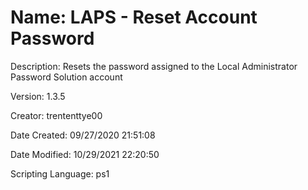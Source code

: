 ﻿# Name: LAPS - Reset Account Password

Description: Resets the password assigned to the Local Administrator Password Solution account 

Version: 1.3.5

Creator: trententtye00

Date Created: 09/27/2020 21:51:08

Date Modified: 10/29/2021 22:20:50

Scripting Language: ps1


